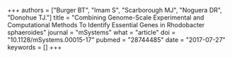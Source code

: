 +++
authors = ["Burger BT", "Imam S", "Scarborough MJ", "Noguera DR", "Donohue TJ."]
title = "Combining Genome-Scale Experimental and Computational Methods To Identify Essential Genes in Rhodobacter sphaeroides"
journal = "mSystems"
what = "article"
doi = "10.1128/mSystems.00015-17"
pubmed = "28744485"
date = "2017-07-27"
keywords = []
+++

